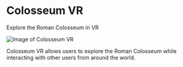 # Colosseum VR

Explore the Roman Colosseum in VR

![Image of Colosseum VR](https://cloud.githubusercontent.com/assets/17284403/18498509/c13ca410-79eb-11e6-824e-1d53abe928c2.png)

Colosseum VR allows users to explore the Roman Colosseum while interacting with other users from around the world. 

